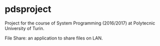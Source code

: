 # pdsproject
Project for the course of System Programming (2016/2017) at Polytecnic University of Turin.

File Share: an application to share files on LAN.

